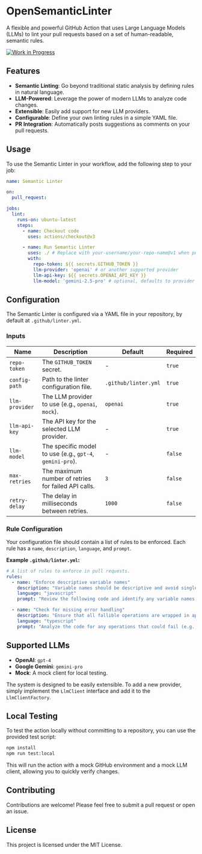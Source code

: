 # OpenSemanticLinter

A flexible and powerful GitHub Action that uses Large Language Models (LLMs) to lint your pull requests based on a set of human-readable, semantic rules.

[![Work in Progress](https://img.shields.io/badge/status-work%20in%20progress-yellow.svg)]()

## Features

-   **Semantic Linting**: Go beyond traditional static analysis by defining rules in natural language.
-   **LLM-Powered**: Leverage the power of modern LLMs to analyze code changes.
-   **Extensible**: Easily add support for new LLM providers.
-   **Configurable**: Define your own linting rules in a simple YAML file.
-   **PR Integration**: Automatically posts suggestions as comments on your pull requests.

## Usage

To use the Semantic Linter in your workflow, add the following step to your job:

```yaml
name: Semantic Linter

on:
  pull_request:

jobs:
  lint:
    runs-on: ubuntu-latest
    steps:
      - name: Checkout code
        uses: actions/checkout@v3

      - name: Run Semantic Linter
        uses: ./ # Replace with your-username/your-repo-name@v1 when published
        with:
          repo-token: ${{ secrets.GITHUB_TOKEN }}
          llm-provider: 'openai' # or another supported provider
          llm-api-key: ${{ secrets.OPENAI_API_KEY }}
          llm-model: 'gemini-2.5-pro' # optional, defaults to provider's default
```

## Configuration

The Semantic Linter is configured via a YAML file in your repository, by default at `.github/linter.yml`.

### Inputs

| Name             | Description                                            | Default                | Required |
| ---------------- | ------------------------------------------------------ | ---------------------- | -------- |
| `repo-token`     | The `GITHUB_TOKEN` secret.                             | -                      | `true`   |
| `config-path`    | Path to the linter configuration file.                 | `.github/linter.yml`   | `true`   |
| `llm-provider`   | The LLM provider to use (e.g., `openai`, `mock`).      | `openai`               | `true`   |
| `llm-api-key`    | The API key for the selected LLM provider.             | -                      | `true`   |
| `llm-model`      | The specific model to use (e.g., `gpt-4`, `gemini-pro`). | -                      | `false`  |
| `max-retries`    | The maximum number of retries for failed API calls.    | `3`                    | `false`  |
| `retry-delay`    | The delay in milliseconds between retries.             | `1000`                 | `false`  |

### Rule Configuration

Your configuration file should contain a list of rules to be enforced. Each rule has a `name`, `description`, `language`, and `prompt`.

**Example `.github/linter.yml`:**

```yaml
# A list of rules to enforce in pull requests.
rules:
  - name: "Enforce descriptive variable names"
    description: "Variable names should be descriptive and avoid single-letter names, except for loop counters."
    language: "javascript"
    prompt: "Review the following code and identify any variable names that are not descriptive. Suggest better names."

  - name: "Check for missing error handling"
    description: "Ensure that all fallible operations are wrapped in appropriate error handling blocks (e.g., try-catch)."
    language: "typescript"
    prompt: "Analyze the code for any operations that could fail (e.g., API calls, file I/O) and are not handled with try-catch or .catch()."
```

## Supported LLMs

-   **OpenAI**: `gpt-4`
-   **Google Gemini**: `gemini-pro`
-   **Mock**: A mock client for local testing.

The system is designed to be easily extensible. To add a new provider, simply implement the `LlmClient` interface and add it to the `LlmClientFactory`.

## Local Testing

To test the action locally without committing to a repository, you can use the provided test script:

```bash
npm install
npm run test:local
```

This will run the action with a mock GitHub environment and a mock LLM client, allowing you to quickly verify changes.

## Contributing

Contributions are welcome! Please feel free to submit a pull request or open an issue.

## License

This project is licensed under the MIT License.
